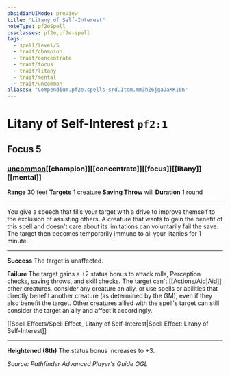 ```yaml
---
obsidianUIMode: preview
title: "Litany of Self-Interest"
noteType: pf2eSpell
cssclasses: pf2e,pf2e-spell
tags:
  - spell/level/5
  - trait/champion
  - trait/concentrate
  - trait/focus
  - trait/litany
  - trait/mental
  - trait/uncommon
aliases: "Compendium.pf2e.spells-srd.Item.mm3hZ6jgaJaKK16n" 
---
```

# Litany of Self-Interest  `pf2:1`  
## Focus 5
### [uncommon](uncommon "Uncommon Rarity Trait")[[champion]][[concentrate]][[focus]][[litany]][[mental]]

**Range** 30 feet
**Targets** 1 creature
**Saving Throw**  will
**Duration** 1 round
* * * 
You give a speech that fills your target with a drive to improve themself to the exclusion of assisting others. A creature that wants to gain the benefit of this spell and doesn't care about its limitations can voluntarily fail the save. The target then becomes temporarily immune to all your litanies for 1 minute.

* * *

**Success** The target is unaffected.

**Failure** The target gains a +2 status bonus to attack rolls, Perception checks, saving throws, and skill checks. The target can't [[Actions/Aid|Aid]] other creatures, consider any creature an ally, or use spells or abilities that directly benefit another creature (as determined by the GM), even if they also benefit the target. Other creatures allied with the spell's target can still consider the target an ally and affect it accordingly.

[[Spell Effects/Spell Effect_ Litany of Self-Interest|Spell Effect: Litany of Self-Interest]]

* * *

**Heightened (8th)** The status bonus increases to +3.

*Source: Pathfinder Advanced Player's Guide*
*OGL*